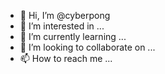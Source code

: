 - 👋 Hi, I’m @cyberpong
- 👀 I’m interested in ...
- 🌱 I’m currently learning ...
- 💞️ I’m looking to collaborate on ...
- 📫 How to reach me ...

<!---
cyberpong/cyberpong is a ✨ special ✨ repository because its `README.md` (this file) appears on your GitHub profile.
You can click the Preview link to take a look at your changes.
--->

